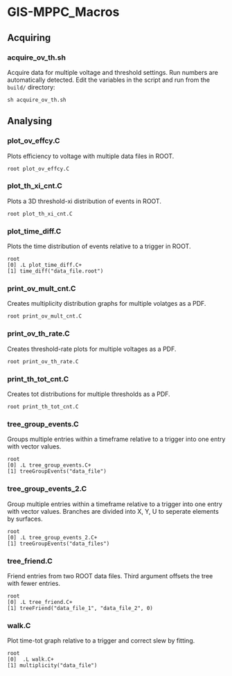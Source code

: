 # GIS-MPPC_Macros
## Acquiring
### acquire_ov_th.sh  
Acquire data for multiple voltage and threshold settings. Run numbers are automatically detected.  Edit the variables in the script and run from the `build/` directory:
```
sh acquire_ov_th.sh
```

## Analysing
### plot_ov_effcy.C  
Plots efficiency to voltage with multiple data files in ROOT. 
```
root plot_ov_effcy.C
```

### plot_th_xi_cnt.C
Plots a 3D threshold-xi distribution of events in ROOT. 
```
root plot_th_xi_cnt.C
```

### plot_time_diff.C
Plots the time distribution of events relative to a trigger in ROOT.
```
root
[0] .L plot_time_diff.C+
[1] time_diff("data_file.root")
```

### print_ov_mult_cnt.C
Creates multiplicity distribution graphs for multiple volatges as a PDF.
```
root print_ov_mult_cnt.C
```

### print_ov_th_rate.C
Creates threshold-rate plots for multiple voltages as a PDF.
```
root print_ov_th_rate.C
```

### print_th_tot_cnt.C
Creates tot distributions for multiple thresholds as a PDF.
```
root print_th_tot_cnt.C
```

### tree_group_events.C
Groups multiple entries within a timeframe relative to a trigger into one entry with vector values.
```
root
[0] .L tree_group_events.C+
[1] treeGroupEvents("data_file")
```

### tree_group_events_2.C
Group multiple entries within a timeframe relative to a trigger into one entry with vector values. Branches are divided into X, Y, U to seperate elements by surfaces. 
```
root
[0] .L tree_group_events_2.C+
[1] treeGroupEvents("data_files")
```

### tree_friend.C
Friend entries from two ROOT data files. Third argument offsets the tree with fewer entries.
```
root
[0] .L tree_friend.C+
[1] treeFriend("data_file_1", "data_file_2", 0)
```

### walk.C
Plot time-tot graph relative to a trigger and correct slew by fitting.
```
root
[0]  .L walk.C+
[1] multiplicity("data_file")
```

